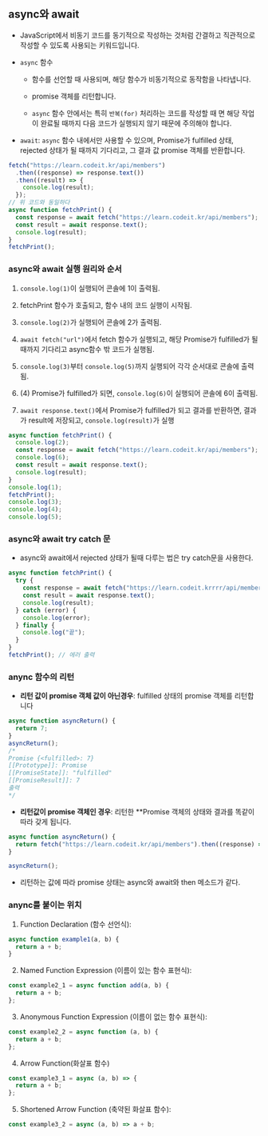 ## async와 await

- JavaScript에서 비동기 코드를 동기적으로 작성하는 것처럼 간결하고 직관적으로 작성할 수 있도록 사용되는 키워드입니다.

- `async` 함수

  - 함수를 선언할 때 사용되며, 해당 함수가 비동기적으로 동작함을 나타냅니다.

  - promise 객체를 리턴합니다.

  - `async` 함수 안에서는 특히 `반복(for)` 처리하는 코드를 작성할 때 면 해당 작업이 완료될 때까지 다음 코드가 실행되지 않기 때문에 주의해야 합니다.

- `await`: `async` 함수 내에서만 사용할 수 있으며, Promise가 fulfilled 상태, rejected 상태가 될 때까지 기다리고, 그 결과 값 promise 객체를 반환합니다.

```javascript
fetch("https://learn.codeit.kr/api/members")
  .then((response) => response.text())
  .then((result) => {
    console.log(result);
  });
// 위 코드와 동일하다
async function fetchPrint() {
  const response = await fetch("https://learn.codeit.kr/api/members");
  const result = await response.text();
  console.log(result);
}
fetchPrint();
```

### async와 await 실행 원리와 순서

1. `console.log(1)`이 실행되어 콘솔에 1이 출력됨.

2. fetchPrint 함수가 호출되고, 함수 내의 코드 실행이 시작됨.

3. `console.log(2)`가 실행되어 콘솔에 2가 출력됨.

4. `await fetch("url")`에서 fetch 함수가 실행되고, 해당 Promise가 fulfilled가 될 때까지 기다리고 async함수 밖 코드가 실행됨.

5. `console.log(3)`부터 `console.log(5)`까지 실행되어 각각 순서대로 콘솔에 출력됨.
6. (4) Promise가 fulfilled가 되면, `console.log(6)`이 실행되어 콘솔에 6이 출력됨.
7. `await response.text()`에서 Promise가 fulfilled가 되고 결과를 반환하면, 결과가 result에 저장되고, `console.log(result)`가 실행

```javascript
async function fetchPrint() {
  console.log(2);
  const response = await fetch("https://learn.codeit.kr/api/members"); // 코드 실행하고 fulfilled 상태가 될때까지 함수밖 코드가 진행
  console.log(6);
  const result = await response.text();
  console.log(result);
}
console.log(1);
fetchPrint();
console.log(3);
console.log(4);
console.log(5);
```

### async와 await try catch 문

- async와 await에서 rejected 상태가 될때 다루는 법은 try catch문을 사용한다.

```javascript
async function fetchPrint() {
  try {
    const response = await fetch("https://learn.codeit.krrrr/api/members");
    const result = await response.text();
    console.log(result);
  } catch (error) {
    console.log(error);
  } finally {
    console.log("끝");
  }
}
fetchPrint(); // 에러 출력
```

### anync 함수의 리턴

- **리턴 값이 promise 객체 값이 아닌경우**: fulfilled 상태의 promise 객체를 리턴합니다

```javascript
async function asyncReturn() {
  return 7;
}
asyncReturn();
/*
Promise {<fulfilled>: 7}
[[Prototype]]: Promise
[[PromiseState]]: "fulfilled"
[[PromiseResult]]: 7
출력
*/
```

- **리턴값이 promise 객체인 경우**: 리턴한 \*\*Promise 객체의 상태와 결과를 똑같이 따라 갖게 됩니다.

```javascript
async function asyncReturn() {
  return fetch("https://learn.codeit.kr/api/members").then((response) => response.text());
}

asyncReturn();
```

- 리턴하는 값에 따라 promise 상태는 async와 await와 then 메소드가 같다.

### anync를 붙이는 위치

1. Function Declaration (함수 선언식):

```javascript
async function example1(a, b) {
  return a + b;
}
```

2. Named Function Expression (이름이 있는 함수 표현식):

```javascript
const example2_1 = async function add(a, b) {
  return a + b;
};
```

3. Anonymous Function Expression (이름이 없는 함수 표현식):

```javascript
const example2_2 = async function (a, b) {
  return a + b;
};
```

4. Arrow Function(화살표 함수)

```javascript
const example3_1 = async (a, b) => {
  return a + b;
};
```

5. Shortened Arrow Function (축약된 화살표 함수):

```javascript
const example3_2 = async (a, b) => a + b;
```
